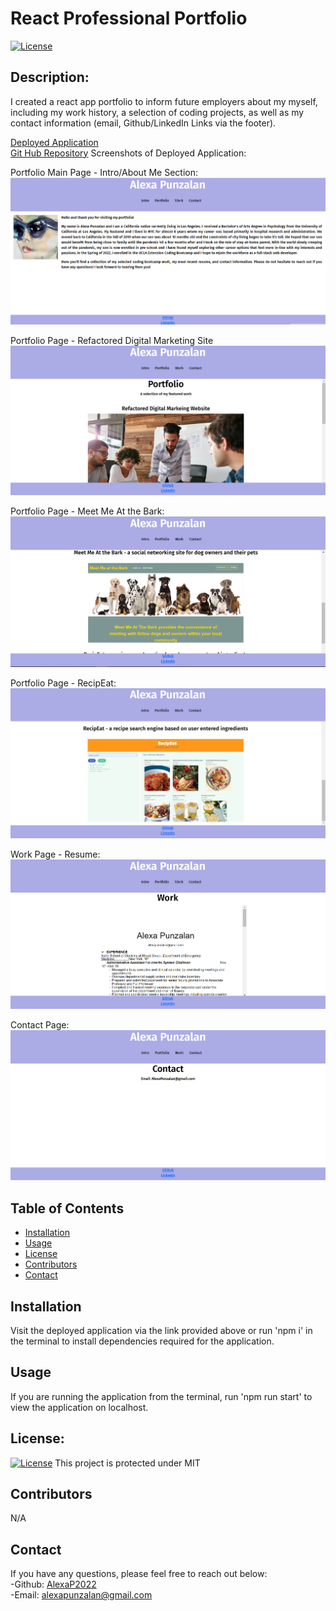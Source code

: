 # React Professional Portfolio
[![License](https://img.shields.io/badge/License-MIT-blue.svg)](https://opensource.org/licenses/MIT)
## Description:
I created a react app portfolio to inform future employers about my myself, including my work history, a selection of coding projects, as well as my contact information (email, Github/LinkedIn Links via the footer). 

[Deployed Application](https://AlexaP2022.github.io/react-professional-portfolio) <br>
[Git Hub Repository](https://github.com/AlexaP2022/react-professional-portfolio)
Screenshots of Deployed Application:

Portfolio Main Page - Intro/About Me Section:
![ScreenShot](/src/Assets/images/readme-ss1.png)

Portfolio Page - Refactored Digital Marketing Site
![ScreenShot](/src/Assets/images/readme-ss2.png)

Portfolio Page - Meet Me At the Bark:
![ScreenShot](/src/Assets/images/readme-ss3.png)

Portfolio Page - RecipEat:
![ScreenShot](/src/Assets/images/readme-ss4.png)

Work Page - Resume:
![ScreenShot](/src/Assets/images/readme-ss5.png)

Contact Page:
![ScreenShot](/src/Assets/images/readme-ss6.png)

## Table of Contents
* [Installation](#installation)
* [Usage](#usage)
* [License](#license)
* [Contributors](#contributors)
* [Contact](#contact)
## Installation
Visit the deployed application via the link provided above or run 'npm i' in the terminal to install dependencies required for the application.
## Usage
If you are running the application from the terminal, run 'npm run start' to view the application on localhost.
## License:
[![License](https://img.shields.io/badge/License-MIT-blue.svg)](https://opensource.org/licenses/MIT)
 This project is protected under MIT 
## Contributors
N/A
## Contact 
If you have any questions, please feel free to reach out below: <br>
-Github: [AlexaP2022](http://github.com/AlexaP2022) <br>
-Email: [alexapunzalan@gmail.com](mailto:user@example.com)
